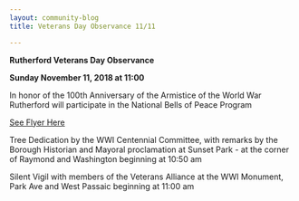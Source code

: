 ```yaml
---
layout: community-blog
title: Veterans Day Observance 11/11

---
```


**Rutherford Veterans Day Observance**

**Sunday November 11, 2018 at 11:00**

 

In honor of the 100th Anniversary of the Armistice of the World War Rutherford will participate in the National Bells of Peace Program 

[See Flyer Here](https://storage.googleapis.com/static.rutherford-nj.com/community-events/Bells%20of%20Peace%20Flyer%20w%20bells%20revised%20(1).pdf)


Tree Dedication by the WWI Centennial Committee, with remarks by the Borough Historian and Mayoral proclamation at Sunset Park - at the corner of Raymond and Washington beginning at 10:50 am


Silent Vigil with members of the Veterans Alliance at the WWI Monument, Park Ave and West Passaic beginning at 11:00 am
